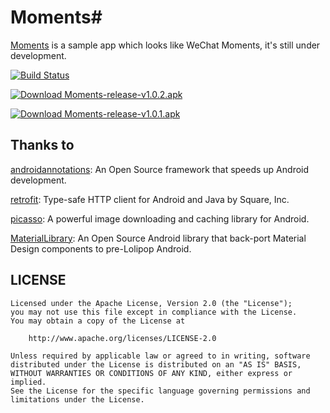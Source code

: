 # Moments#
[Moments](https://github.com/xdtianyu/Moments) is a sample app which looks like WeChat Moments, it's still under development.

[![Build Status](https://travis-ci.org/xdtianyu/Moments.svg?branch=master)](https://travis-ci.org/xdtianyu/Moments)

[![Download Moments-release-v1.0.2.apk](https://img.shields.io/github/downloads/xdtianyu/Moments/v1.0.2/total.svg)](https://github.com/xdtianyu/Moments/releases/download/v1.0.2/Moments-release-v1.0.2.apk)

[![Download Moments-release-v1.0.1.apk](https://img.shields.io/github/downloads/xdtianyu/Moments/v1.0.1/total.svg)](https://github.com/xdtianyu/Moments/releases/download/v1.0.1/Moments-release-v1.0.1.apk)

Thanks to
-------

[androidannotations](https://github.com/excilys/androidannotations): An Open Source framework that speeds up Android development.

[retrofit](https://github.com/square/retrofit): Type-safe HTTP client for Android and Java by Square, Inc.

[picasso](https://github.com/square/picasso): A powerful image downloading and caching library for Android.

[MaterialLibrary](https://github.com/rey5137/material): An Open Source Android library that back-port Material Design components to pre-Lolipop Android.

LICENSE
-------

```
Licensed under the Apache License, Version 2.0 (the "License");
you may not use this file except in compliance with the License.
You may obtain a copy of the License at

    http://www.apache.org/licenses/LICENSE-2.0

Unless required by applicable law or agreed to in writing, software
distributed under the License is distributed on an "AS IS" BASIS,
WITHOUT WARRANTIES OR CONDITIONS OF ANY KIND, either express or implied.
See the License for the specific language governing permissions and
limitations under the License.
```
